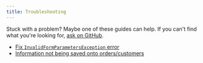 ```yaml
---
title: Troubleshooting
---
```


Stuck with a problem? Maybe one of these guides can help. If you can't find what you're looking for, [ask on GitHub](https://github.com/duncanmcclean/simple-commerce/discussions/new/choose).

-   [Fix `InvalidFormParametersException` error](/troubleshooting/invalid-form-params)
-   [Information not being saved onto orders/customers](/troubleshooting/order-customer-information-not-saving)
